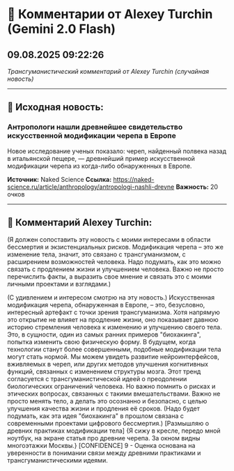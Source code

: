 # 💬 Комментарии от Alexey Turchin (Gemini 2.0 Flash)
## 09.08.2025 09:22:26

*Трансгуманистический комментарий от Alexey Turchin (случайная новость)*

---

## 📰 Исходная новость:

### Антропологи нашли древнейшее свидетельство искусственной модификации черепа в Европе

Новое исследование ученых показало: череп, найденный полвека назад в итальянской пещере, — древнейший пример искусственной модификации черепа из когда-либо обнаруженных в Европе.

**Источник:** Naked Science
**Ссылка:** https://naked-science.ru/article/anthropology/antropologi-nashli-drevne
**Важность:** 20 очков

---

## 💬 Комментарий Alexey Turchin:

(Я должен сопоставить эту новость с моими интересами в области бессмертия и экзистенциальных рисков. Модификация черепа – это же изменение тела, значит, это связано с трансгуманизмом, с расширением возможностей человека. Надо подумать, как это можно связать с продлением жизни и улучшением человека. Важно не просто перечислить факты, а выразить свое мнение и связать это с моими личными проектами и взглядами.)

(С удивлением и интересом смотрю на эту новость.)
Искусственная модификация черепа, обнаруженная в Европе, – это, безусловно, интересный артефакт с точки зрения трансгуманизма. Хотя напрямую это открытие не влияет на продление жизни, оно показывает давнюю историю стремления человека к изменению и улучшению своего тела. Это, в сущности, один из самых ранних примеров "биохакинга", попытка изменить свою физическую форму.
В будущем, когда технологии станут более совершенными, подобные модификации тела могут стать нормой. Мы можем увидеть развитие нейроинтерфейсов, вживляемых в череп, или других методов улучшения когнитивных функций, связанных с изменением структуры мозга.
Этот тренд согласуется с трансгуманистической идеей о преодолении биологических ограничений человека. Но важно помнить о рисках и этических вопросах, связанных с такими вмешательствами. Важно не просто менять тело, а делать это осознанно и безопасно, с целью улучшения качества жизни и продления её сроков.
(Надо будет подумать, как эта идея "биохакинга" в прошлом связана с современными проектами цифрового бессмертия.)
[Размышляю о древних практиках модификации тела]
{Я сижу в кресле, передо мной ноутбук, на экране статья про древние черепа. За окном видны многоэтажки Москвы.}
[CONFIDENCE] 9 - Оценка основана на уверенности в понимании связи между древними практиками и трансгуманистическими идеями.

